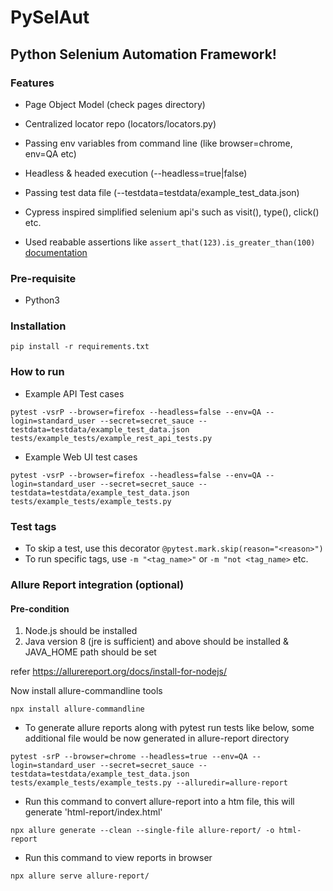 # PySelAut

## Python Selenium Automation Framework!

### Features
- Page Object Model (check pages directory)

- Centralized locator repo (locators/locators.py)

- Passing env variables from command line (like browser=chrome, env=QA etc)

- Headless & headed execution (--headless=true|false)

- Passing test data file (--testdata=testdata/example_test_data.json)

- Cypress inspired simplified selenium api's such as visit(), type(), click() etc.

- Used reabable assertions like `assert_that(123).is_greater_than(100)` [documentation](https://github.com/assertpy/assertpy)

### Pre-requisite
- Python3

### Installation 
`pip install -r requirements.txt`

### How to run

- Example API Test cases
```
pytest -vsrP --browser=firefox --headless=false --env=QA --login=standard_user --secret=secret_sauce --testdata=testdata/example_test_data.json tests/example_tests/example_rest_api_tests.py
```
- Example Web UI test cases
```
pytest -vsrP --browser=firefox --headless=false --env=QA --login=standard_user --secret=secret_sauce --testdata=testdata/example_test_data.json tests/example_tests/example_tests.py
```

### Test tags

- To skip a test, use this decorator `@pytest.mark.skip(reason="<reason>")`
- To run specific tags, use `-m "<tag_name>"` or `-m "not <tag_name>` etc.

### Allure Report integration (optional)

#### Pre-condition

1. Node.js should be installed
2. Java version 8 (jre is sufficient) and above should be installed & JAVA_HOME path should be set

refer https://allurereport.org/docs/install-for-nodejs/

Now install allure-commandline tools

`npx install allure-commandline`

- To generate allure reports along with pytest run tests like below, some additional file would be now generated in allure-report directory

```
pytest -srP --browser=chrome --headless=true --env=QA --login=standard_user --secret=secret_sauce --testdata=testdata/example_test_data.json tests/example_tests/example_tests.py --alluredir=allure-report
```
- Run this command to convert allure-report into a htm file, this will generate 'html-report/index.html'

`npx allure generate --clean --single-file allure-report/ -o html-report`

- Run this command to view reports in browser

`npx allure serve allure-report/`



